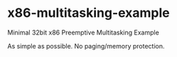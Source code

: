 # x86-multitasking-example
Minimal 32bit x86 Preemptive Multitasking Example

As simple as possible. No paging/memory protection.
